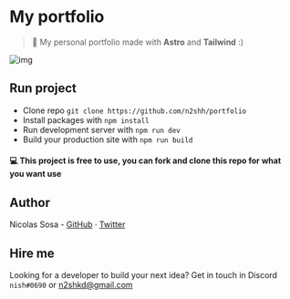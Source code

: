 # My portfolio

> 🐯 My personal portfolio made with **Astro** and **Tailwind** :)

![img](https://media.discordapp.net/attachments/920417185451634764/1065175752863141979/image.png?width=1193&height=671)

## Run project

- Clone repo `git clone https://github.com/n2shh/portfolio`
- Install packages with `npm install`
- Run development server with `npm run dev`
- Build your production site with `npm run build`

#### 💻 This project is free to use, you can fork and clone this repo for what you want use

## Author

Nicolas Sosa - [GitHub](https://github.com/n2shh) · [Twitter](https://twitter.com/n2shk)

## Hire me

Looking for a developer to build your next idea? Get in touch in Discord `nish#0690` or [n2shkd@gmail.com](mailto:n2shkd@gmail.com)
